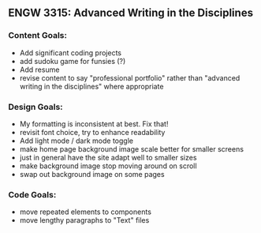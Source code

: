 ## ENGW 3315: Advanced Writing in the Disciplines

### Content Goals: 
- Add significant coding projects
- add sudoku game for funsies (?) 
- Add resume
- revise content to say "professional portfolio" rather than "advanced writing in the disciplines" where appropriate

### Design Goals:
- My formatting is inconsistent at best. Fix that!
- revisit font choice, try to enhance readability
- Add light mode / dark mode toggle
- make home page background image scale better for smaller screens
- just in general have the site adapt well to smaller sizes
- make background image stop moving around on scroll
- swap out background image on some pages

### Code Goals:
- move repeated elements to components
- move lengthy paragraphs to "Text" files



